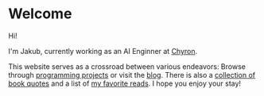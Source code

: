 # Welcome

Hi! 

I'm Jakub, currently working as an AI Enginner at [Chyron](https://chyron.com/).

This website serves as a crossroad between various endeavors: Browse through [programming projects](/programming) or visit the [blog](https://unpredictabletokens.substack.com/). 
There is also a [collection of book quotes](/books/quotes) and a list of [my favorite reads](/books/picks). I hope you enjoy your stay!
